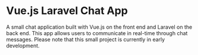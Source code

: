 # Vue.js Laravel Chat App

A small chat application built with Vue.js on the front end and Laravel on the back end. This app allows users to communicate in real-time through chat messages. Please note that this small project is currently in early development.
